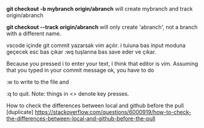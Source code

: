**git checkout -b mybranch origin/abranch**
will create mybranch and track origin/abranch

**git checkout --track origin/abranch** 
will only create 'abranch', not a branch with a different name.

vscode içinde 
git commit yazarsak vim açılır.
i tuiuna bas input moduna geçecek
esc bas çıkar
:wq   tuşlarına bas save eder ve çıkar.



Because you pressed i to enter your text, I think that editor is vim. Assuming that you typed in your commit message ok, you have to do

<esc> :w <enter>
to write to the file and

<esc> :q <enter>
to quit. Note: things in <> denote key presses.

How to check the differences between local and github before the pull [duplicate]
https://stackoverflow.com/questions/6000919/how-to-check-the-differences-between-local-and-github-before-the-pull